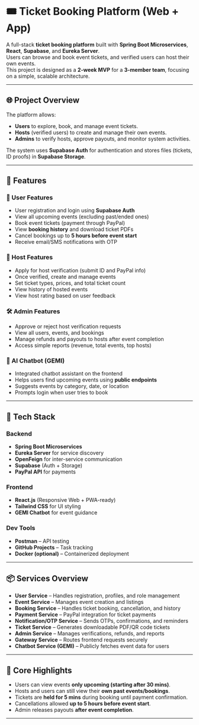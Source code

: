 # 🎟️ Ticket Booking Platform (Web + App)

A full-stack **ticket booking platform** built with **Spring Boot Microservices**, **React**, **Supabase**, and **Eureka Server**.  
Users can browse and book event tickets, and verified users can host their own events.  
This project is designed as a **2-week MVP** for a **3-member team**, focusing on a simple, scalable architecture.

---

## 🌐 Project Overview

The platform allows:
- **Users** to explore, book, and manage event tickets.
- **Hosts** (verified users) to create and manage their own events.
- **Admins** to verify hosts, approve payouts, and monitor system activities.

The system uses **Supabase Auth** for authentication and stores files (tickets, ID proofs) in **Supabase Storage**.

---

## 🚀 Features

### 👥 User Features
- User registration and login using **Supabase Auth**
- View all upcoming events (excluding past/ended ones)
- Book event tickets (payment through PayPal)
- View **booking history** and download ticket PDFs
- Cancel bookings up to **5 hours before event start**
- Receive email/SMS notifications with OTP

### 🎤 Host Features
- Apply for host verification (submit ID and PayPal info)
- Once verified, create and manage events
- Set ticket types, prices, and total ticket count
- View history of hosted events
- View host rating based on user feedback

### 🛠️ Admin Features
- Approve or reject host verification requests
- View all users, events, and bookings
- Manage refunds and payouts to hosts after event completion
- Access simple reports (revenue, total events, top hosts)

### 💬 AI Chatbot (GEMI)
- Integrated chatbot assistant on the frontend
- Helps users find upcoming events using **public endpoints**
- Suggests events by category, date, or location
- Prompts login when user tries to book

---

## 🧱 Tech Stack

### Backend
- **Spring Boot Microservices**
- **Eureka Server** for service discovery
- **OpenFeign** for inter-service communication
- **Supabase** (Auth + Storage)
- **PayPal API** for payments

### Frontend
- **React.js** (Responsive Web + PWA-ready)
- **Tailwind CSS** for UI styling
- **GEMI Chatbot** for event guidance

### Dev Tools
- **Postman** – API testing
- **GitHub Projects** – Task tracking
- **Docker (optional)** – Containerized deployment

---

## 📦 Services Overview

- **User Service** – Handles registration, profiles, and role management  
- **Event Service** – Manages event creation and listings  
- **Booking Service** – Handles ticket booking, cancellation, and history  
- **Payment Service** – PayPal integration for ticket payments  
- **Notification/OTP Service** – Sends OTPs, confirmations, and reminders  
- **Ticket Service** – Generates downloadable PDF/QR code tickets  
- **Admin Service** – Manages verifications, refunds, and reports  
- **Gateway Service** – Routes frontend requests securely  
- **Chatbot Service (GEMI)** – Publicly fetches event data for users  

---

## 🧩 Core Highlights
- Users can view events **only upcoming (starting after 30 mins)**.
- Hosts and users can still view their **own past events/bookings**.
- Tickets are **held for 5 mins** during booking until payment confirmation.
- Cancellations allowed **up to 5 hours before event start**.
- Admin releases payouts **after event completion**.

---
